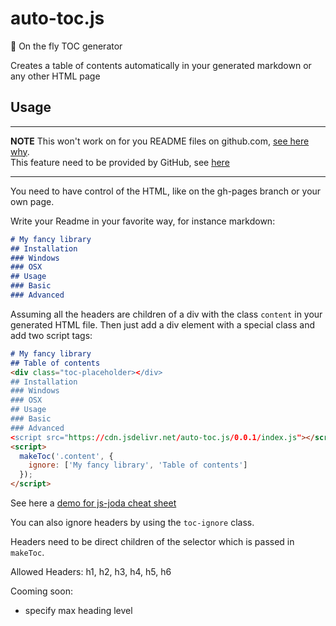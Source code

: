 # auto-toc.js
:book: On the fly TOC generator

Creates a table of contents automatically in your generated markdown or any other HTML page

## Usage

---

__NOTE__ This won't work on for you README files on github.com, [see here why](http://stackoverflow.com/questions/21340803/embed-javascript-in-github-readme-md).  
This feature need to be provided by GitHub, see [here](https://github.com/isaacs/github/issues/215)

--- 

You need to have control of the HTML, like on the gh-pages branch or your own page.


Write your Readme in your favorite way, for instance markdown:

```md
# My fancy library
## Installation
### Windows
### OSX
## Usage
### Basic
### Advanced
```

Assuming all the headers are children of a div with the class `content` in your generated HTML file.
Then just add a div element with a special class and add two script tags:

```md
# My fancy library
## Table of contents
<div class="toc-placeholder></div>
## Installation
### Windows
### OSX
## Usage
### Basic
### Advanced
<script src="https://cdn.jsdelivr.net/auto-toc.js/0.0.1/index.js"></script>
<script>
  makeToc('.content', {
    ignore: ['My fancy library', 'Table of contents']
  });
</script>
```

See here a [demo for js-joda cheat sheet](http://timaschew.github.io/auto-toc.js/)

You can also ignore headers by using the `toc-ignore` class.

Headers need to be direct children of the selector which is passed in `makeToc`.

Allowed Headers: h1, h2, h3, h4, h5, h6

Cooming soon:
- specify max heading level
